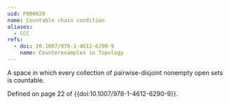 ```yaml
---
uid: P000029
name: Countable chain condition
aliases:
  - CCC
refs:
  - doi: 10.1007/978-1-4612-6290-9
    name: Counterexamples in Topology
---
```


A space in which every collection of pairwise-disjoint nonempty open sets is countable.

Defined on page 22 of {{doi:10.1007/978-1-4612-6290-9}}.

